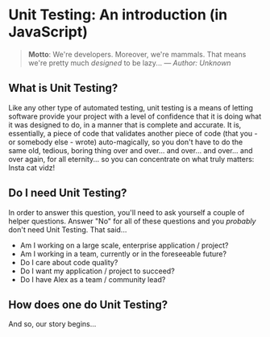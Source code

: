 # Unit Testing: An introduction (in JavaScript)

> **Motto**: We're developers. Moreover, we're mammals. That means we're pretty much _designed_ to be lazy...
<cite>&mdash; Author: Unknown</cite>

## What is Unit Testing?

Like any other type of automated testing, unit testing is a means of letting software provide your project with a level of confidence that it is doing what it was designed to do, in a manner that is complete and accurate. It is, essentially, a piece of code that validates another piece of code (that you - or somebody else - wrote) auto-magically, so you don't have to do the same old, tedious, boring thing over and over... and over... and over... and over again, for all eternity... so you can concentrate on what truly matters: Insta cat vidz!

## Do I need Unit Testing?

In order to answer this question, you'll need to ask yourself a couple of helper questions. Answer "No" for all of these questions and you _probably_ don't need Unit Testing. That said...

* Am I working on a large scale, enterprise application / project?
* Am I working in a team, currently or in the foreseeable future?
* Do I care about code quality?
* Do I want my application / project to succeed?
* Do I have Alex as a team / community lead?

## How does one do Unit Testing?

And so, our story begins...

